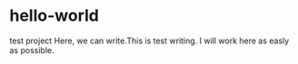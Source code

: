 # hello-world
test project
Here, we can write.This is test writing.
I will work here as easly as possible.
